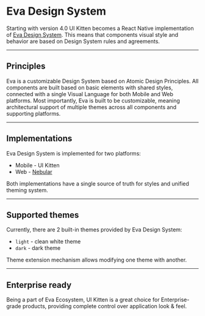 # Eva Design System

Starting with version 4.0 UI Kitten becomes a React Native implementation of <a href="https://hubs.ly/H0n6C-s0" target="_blank">Eva Design System</a>.
This means that components visual style and behavior are based on Design System rules and agreements.

<hr>

## Principles

Eva is a customizable Design System based on Atomic Design Principles.
All components are built based on basic elements with shared styles, connected with a single Visual Language for both Mobile and Web platforms.
Most importantly, Eva is built to be customizable, meaning architectural support of multiple themes across all components and supporting platforms.  
<hr>

## Implementations

Eva Design System is implemented for two platforms:

- Mobile - UI Kitten
- Web - <a href="https://github.com/akveo/nebular?utm_source=ui_kitten_docs&utm_medium=intro" target="_blank">Nebular</a>

Both implementations have a single source of truth for styles and unified theming system.

<hr>

## Supported themes

Currently, there are 2 built-in themes provided by Eva Design System: 
- `light` - clean white theme
- `dark` - dark theme

Theme extension mechanism allows modifying one theme with another.

<hr>

## Enterprise ready

Being a part of Eva Ecosystem, UI Kitten is a great choice for Enterprise-grade products, providing complete control over application look & feel.
